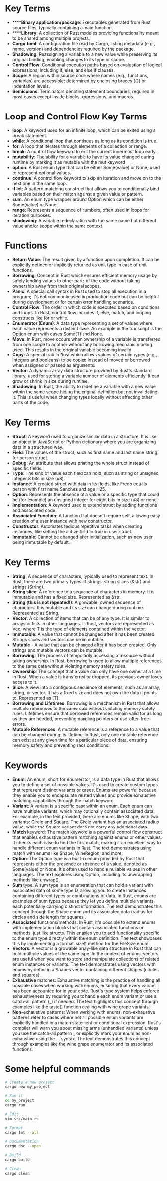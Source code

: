 
# Key Terms

* ******Binary application/package**: Executables generated from Rust source
  files, typically containing a main function.
* ******Library**: A collection of Rust modules providing functionality meant to
  be shared among multiple projects.
* **Cargo.toml**: A configuration file read by Cargo, listing metadata
  (e.g., name, version) and dependencies required by the package.
* **Shadowing**: Reassigning a variable to a new value while preserving its
  original binding, enabling changes to its type or scope.
* **Control Flow**: Conditional execution paths based on evaluation of
  logical expressions, including if, else, and else if clauses.
* **Scope**: A region within source code where names (e.g., functions,
  variables) are accessible; determined by enclosing braces ({}) or
  indentation levels.
* **Semicolons**: Terminators denoting statement boundaries, required in
  most cases except inside blocks, expressions, and macros.

# Loop and Control Flow Key Terms

* **loop**: A keyword used for an infinite loop, which can be exited using a
  break statement.
* **while**: A conditional loop that continues as long as its condition is
  true.
* **for**: A loop that iterates through elements of a collection or range.
* **break**: A control flow keyword to exit the current innermost loop
  early.
* **mutability**: The ability for a variable to have its value changed
  during runtime by marking it as mutable with the mut keyword
* **option**: A Rust enum type that can be either Some(value) or None, used
  to represent optional values.
* **continue**: A control flow keyword to skip an iteration and move on to
  the next one in the same loop.
* **if let**: A pattern matching construct that allows you to conditionally
  bind variables based on their match against a given value or pattern.
* **sum**: An enum type wrapper around Option<T> which can be either
  Some(value) or None.
* **range**: Represents a sequence of numbers, often used in loops for
  iteration purposes.
* **shadowing**: A variable redeclaration with the same name but different
  value and/or scope within the same context.

# Functions

* **Return Value**: The result given by a function upon completion. It can
  be explicitly defined or implicitly returned as unit type in case of
  unit functions.
* **Borrowing**: Concept in Rust which ensures efficient memory usage by
  safely lending values to other parts of the code without taking
  ownership away from their original scopes.
* **Panic**: A special call syntax in Rust used to stop all execution in a
  program; it's not commonly used in production code but can be helpful
  during development or for certain error handling scenarios.
* **Control Flow**: The order in which code is executed based on conditions
  and loops. In Rust, control flow includes if, else, match, and looping
  constructs like for or while.
* **Enumerator (Enum)**: A data type representing a set of values where each
  value represents a distinct case. An example in the transcript is the
  Option<T> enum with cases Some(T) and None.
* **Move**: In Rust, move occurs when ownership of a variable is transferred
  from one scope to another without any borrowing mechanism being used.
  This results in the original variable becoming invalid.
* **Copy**: A special trait in Rust which allows values of certain types
  (e.g., integers and booleans) to be copied instead of moved or
  borrowed when assigned or passed as arguments.
* **Vector**: A dynamic array data structure provided by Rust's standard
  library, used for storing a variable number of elements efficiently.
  It can grow or shrink in size during runtime.
* **Shadowing**: In Rust, the ability to redefine a variable with a new
  value within the same scope hiding the original definition but not
  invalidating it. This is useful when changing types locally without
  affecting other parts of the code.

# Key Terms
* **Struct**: A keyword used to organize similar data in a structure. It
  is like an object in JavaScript or Python dictionary where you are
  organizing data in a structured way.
* **Field**: The values of the struct, such as first name and last name
  string for person struct.
* **Debug**: An attribute that allows printing the whole struct instead
  of specific fields.
* **Type**: The kind of value each field can hold, such as string or
  unsigned integer 8 bits in size (u8).
* **Instance**: A created struct with data in its fields, like Fredo
  equals person with first name Sanchez and age H25.
* **Option**: Represents the absence of a value or a specific type that
  could be (for example) an unsigned integer for eight bits in size (u8)
  or none.
* **Implementation**: A keyword used to extend struct by adding
  functions and associated code.
* **Associated Function**: A function that doesn't require self,
  allowing easy creation of a user instance with new constructor.
* **Constructor**: Automates tedious repetitive tasks when creating
  instances, like setting the active field to true in user struct.
* **Immutable**: Cannot be changed after initialization, such as new
  user being immutable by default.

# Key Terms
* **String**: A sequence of characters, typically used to represent text. In Rust, there are two primary types of strings: string slices (&str) and strings (String).
* **String slice**: A reference to a sequence of characters in memory. It is immutable and has a fixed size. Represented as &str.
* **String (this is not repeated!)**: A growable, owned sequence of characters. It is mutable and its size can change during runtime. Represented as String.
* **Vector**: A collection of items that can be of any type. It is similar to arrays or lists in other languages. In Rust, vectors are represented as Vec<T>, where T is the type of elements contained within the vector.
* **Immutable**: A value that cannot be changed after it has been created. Strings slices and vectors can be immutable.
* **Mutable** - A value that can be changed after it has been created. Only strings and mutable vectors can be mutable.
* **Borrowing**: The process of temporarily accessing a resource without taking ownership. In Rust, borrowing is used to allow multiple references to the same data without violating memory safety rules.
* **Ownership**: The concept that a value can only have one owner at a time in Rust. When a value is transferred or dropped, its previous owner loses access to it.
* **Slice**: A view into a contiguous sequence of elements, such as an array, string, or vector. It has a fixed size and does not own the data it points to. Represented as [T].
* **Borrowing and Lifetimes**: Borrowing is a mechanism in Rust that allows multiple references to the same data without violating memory safety rules. Lifetimes ensure that borrowed references remain valid for as long as they are needed, preventing dangling pointers or use-after-free errors.
* **Mutable References**: A mutable reference is a reference to a value that can be changed during its lifetime. In Rust, only one mutable reference can exist at any given time for a particular piece of data, ensuring memory safety and preventing race conditions.

# Keywords
* **Enum**: An enum, short for enumerator, is a data type in Rust that
  allows you to define a set of possible values. It's used to create
  custom types that represent distinct variants or cases. Enums are
  powerful because they enable you to encapsulate related values and
  provide exhaustive matching capabilities through the match keyword.
* **Variant**: A variant is a specific case within an enum. Each enum can
  have multiple variants, which may optionally contain associated data.
  For example, in the text provided, there are enums like Shape, with
  two variants: Circle and Square. The Circle variant has an associated
  radius value, while the Square variant does not carry any additional
  data.
* **Match** keyword: The match keyword is a powerful control flow construct
  that enables exhaustive pattern matching against enums or other
  values. It checks each case to find the first match, making it an
  excellent way to handle different enum variants in Rust. The text
  demonstrates using match with enums like Shape, WineRegion, and more.
* **Option**: The Option type is a built-in enum provided by Rust that
  represents either the presence or absence of a value, denoted as
  Some(value) or None. It's often used to handle nullable values in
  other languages. The text explores using Option, including its
  unwrapping methods like unwrap().
* **Sum** type: A sum type is an enumeration that can hold a variant with
  associated data of some type D, allowing you to create instances
  containing different types or combinations of data. In Rust, enums are
  examples of sum types because they let you define multiple variants,
  each potentially carrying distinct information. The text demonstrates
  this concept through the Shape enum and its associated data (radius
  for circles and side length for squares).
* **Associated** functions/methods: In Rust, it's possible to extend enums
  with implementation blocks that contain associated functions or
  methods, just like structs. This enables you to add functionality
  specific to the enum type directly within the enum definition. The
  text showcases this by implementing a format_size() method for the
  FileSize enum.
* **Vectors**: A vector is a growable array-like data structure in Rust that
  can hold multiple values of the same type. In the context of enums,
  vectors are useful when you want to store and manipulate collections
  of related enum instances or variants. The text demonstrates using
  vectors with enums by defining a Shapes vector containing different
  shapes (circles and squares).
* **Exhaustive** matches: Exhaustive matching is the practice of handling
  all possible cases when working with enums, ensuring that every
  variant has been accounted for in your code. Rust's type system helps
  enforce exhaustiveness by requiring you to handle each enum variant or
  use a catch-all pattern (_) if needed. The text highlights this
  concept through examples like the taste() function dealing with wine
  grape variants.
* **Non**-exhaustive patterns: When working with enums, non-exhaustive
  patterns refer to cases where not all possible enum variants are
  explicitly handled in a match statement or conditional expression.
  Rust's compiler will warn you about missing arms (unhandled variants)
  unless you use the catch-all pattern _ or explicitly mark your enum as
  non-exhaustive using the ... syntax. The text demonstrates this
  concept through examples like the wine grape enumerator and its
  associated functions.


# Some helpful commands

```bash
# Create a new project
cargo new my_project

# Run it
cd my_project
cargo run

# Edit
vim src/main.rs

# Format
cargo fmt --all

# Documentation
cargo doc --open

# Build
cargo build

# Clean
cargo clean
```

